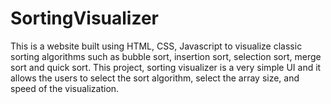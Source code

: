 # SortingVisualizer
This is a website built using HTML, CSS, Javascript to visualize classic sorting algorithms such as bubble sort, insertion sort, selection sort, merge sort and quick sort.
This project, sorting visualizer is a very simple UI and it allows the users to select the sort algorithm, select the array size, and speed of the visualization.

